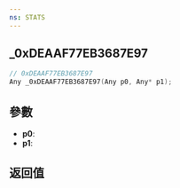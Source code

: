 ```yaml
---
ns: STATS
---
```

## _0xDEAAF77EB3687E97

```c
// 0xDEAAF77EB3687E97
Any _0xDEAAF77EB3687E97(Any p0, Any* p1);
```


## 參數
* **p0**: 
* **p1**: 

## 返回值
